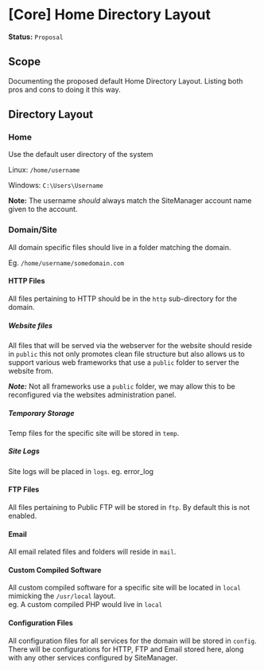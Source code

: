 # [Core] Home Directory Layout
**Status:** `Proposal`

## Scope

Documenting the proposed default Home Directory Layout.  Listing both pros and cons to doing it this way.


## Directory Layout

### Home

Use the default user directory of the system 

Linux: `/home/username`

Windows: `C:\Users\Username`

**Note:** The username _should_ always match the SiteManager account name given to the account.

### Domain/Site

All domain specific files should live in a folder matching the domain.

Eg. `/home/username/somedomain.com`


#### HTTP Files

All files pertaining to HTTP should be in the `http` sub-directory for the domain.  

##### Website files

All files that will be served via the webserver for the website should reside in `public` this not only promotes clean file structure but also allows us to support various web frameworks that use a `public` folder to server the website from.

***Note:*** Not all frameworks use a `public` folder, we may allow this to be reconfigured via the websites administration panel.

##### Temporary Storage

Temp files for the specific site will be stored in `temp`.

##### Site Logs

Site logs will be placed in `logs`. eg. error_log


#### FTP Files

All files pertaining to Public FTP will be stored in `ftp`.  By default this is not enabled.


#### Email

All email related files and folders will reside in `mail`.


#### Custom Compiled Software

All custom compiled software for a specific site will be located in `local` mimicking the `/usr/local` layout.  
eg. A custom compiled PHP would live in `local`


#### Configuration Files

All configuration files for all services for the domain will be stored in `config`.  There will be configurations for HTTP, FTP and Email stored here, along with any other services configured by SiteManager.

